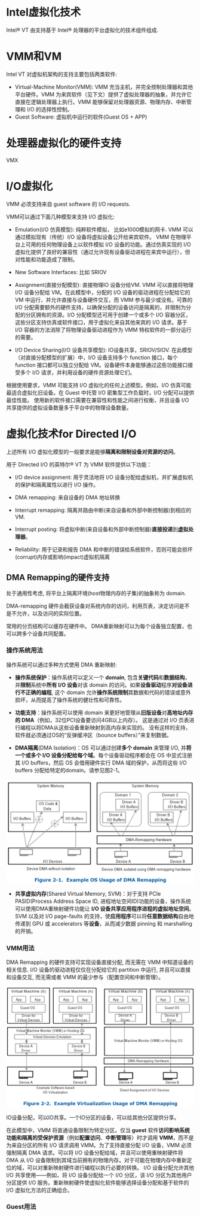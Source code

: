 

# Intel虚拟化技术

Intel® VT 由支持基于 Intel® 处理器的平台虚拟化的技术组件组成.

# VMM和VM

Intel VT 对虚拟机架构的支持主要包括两类软件:

* Virtual-Machine Monitor(VMM): VMM 充当主机，并完全控制处理器和其他平台硬件。VMM 为来宾软件（见下文）提供了虚拟处理器的抽象，并允许它直接在逻辑处理器上执行。VMM 能够保留对处理器资源、物理内存、中断管理和 I/O 的选择性控制。
* Guest Software: 虚拟机中运行的软件(Guest OS + APP)

# 处理器虚拟化的硬件支持

VMX

# I/O虚拟化

VMM 必须支持来自 guest software 的 I/O requests.

VMM可以通过下面几种模型来支持 I/O 虚拟化:

* Emulation(I/O 仿真模型): 纯粹软件模拟， 比如e1000模拟的网卡. VMM 可以通过模拟现有（传统）I/O 设备将虚拟设备公开给来​​宾软件。 VMM 在物理平台上可用的任何物理设备上以软件模拟 I/O 设备的功能。通过仿真实现的 I/O 虚拟化提供了良好的兼容性（通过允许现有设备驱动进程在来宾中运行），但对性能和功能造成了限制。

* New Software Interfaces:  比如 SRIOV

* Assignment(直接分配模型): 直接物理IO 设备分给VM. VMM 可以直接将物理 I/O 设备分配给 VM。在此模型中，分配的 I/O 设备的驱动进程在分配给它的 VM 中运行，并允许直接与设备硬件交互，而 VMM 参与最少或没有。可靠的 I/O 分配需要额外的硬件支持，以确保分配的设备访问是隔离的，并限制为分配的分区拥有的资源。I/O 分配模型还可用于创建一个或多个 I/O 容器分区，这些分区支持仿真或软件接口，用于虚拟化来自其他来宾的 I/O 请求。基于 I/O 容器的方法消除了将物理设备驱动进程作为 VMM 特权软件的一部分运行的需要。

* I/O Device Sharing(I/O 设备共享模型): IO设备共享，SRIOV/SIOV. 在此模型（对直接分配模型的扩展）中，I/O 设备支持多个 function 接口，每个 function 接口都可以独立分配给 VM。设备硬件本身能够通过这些功能接口接受多个 I/O 请求，并利用设备的硬件资源处理它们。

根据使用要求，VMM 可能支持 I/O 虚拟化的任何上述模型。例如，I/O 仿真可能最适合虚拟化旧设备。在 Guest 中托管 I/O 密集型工作负载时，I/O 分配可以提供最佳性能。 使用新的软件接口需要在兼容性和性能之间进行权衡，并且设备 I/O 共享提供的虚拟设备数量多于平台中的物理设备数量。

# 虚拟化技术for Directed I/O

上述所有 I/O 虚拟化模型的一般要求是能够**隔离和限制设备对资源的访问**。

用于 Directed I/O 的英特尔® VT 为 VMM 软件提供以下功能：

* I/O device assignment: 用于灵活地将 I/O 设备分配给虚拟机，并扩展虚拟机的保护和隔离属性以进行 I/O 操作。

* DMA remapping: 来自设备的 DMA 地址转换

* Interrupt remapping: 隔离并路由中断(来自设备和外部中断控制器)到相应的 VM.

* Interrupt posting: 将虚拟中断(来自设备和外部中断控制器)**直接投递**到**虚拟处理器**。

* Reliability: 用于记录和报告 DMA 和中断的错误给系统软件，否则可能会损坏(corrupt)内存或影响(impact)虚拟机隔离

## DMA Remapping的硬件支持

处于通用性考虑, 将平台上隔离环境(host物理内存的子集)的抽象称为 domain.

DMA-remapping 硬件会截获设备对系统内存的访问，利用页表，决定访问是不是不允许，以及访问的实际位置。

常用的分页结构可以缓存在硬件中。 DMA重新映射可以为每个设备独立配置，也可以跨多个设备共同配置。

### 操作系统用法

操作系统可以通过多种方式使用 DMA 重新映射:

* **操作系统保护**：操作系统可以定义一个 **domain**, 包含**关键代码**和**数据结构**，并**限制**系统中**所有 I/O 设备**对该 domain 的访问。如果**设备驱动**程序**对设备进行不正确的编程**, 这个 domain 允许**操作系统限制**其数据和代码的错误或意外损坏，从而提高了操作系统的健壮性和可靠性。

* **功能支持**：操作系统可以使用 domain 来更好地管理从**旧版设备**对**高地址内存的 DMA**（例如，32位PCI设备要访问4GB以上内存）。 这是通过对 I/O 页表进行编程以将DMA从这些设备重新映射到高内存来实现的。 没有这样的支持，软件就必须通过OS的“反弹缓冲区（bounce buffers）”来复制数据。

* **DMA隔离**(DMA Isolation)：OS 可以通过创建**多个 domain** 来管理 I/O, 并**将一个或多个 I/O 设备分配给每个域**。每个设备驱动程序都会在 OS 中显式注册其 I/O buffers，然后 OS 会借用硬件实行 DMA 域的保护，从而将这些 I/O buffers 分配给特定的domain。请参见图2-1。

![2022-11-07-09-32-01.png](./images/2022-11-07-09-32-01.png)

* **共享虚拟内存**(Shared Virtual Memory, SVM)：对于支持 PCIe PASID(Process Address Space ID, 进程地址空间ID)功能的设备，操作系统可以使用DMA重映射硬件​​功能让 **I/O 设备共享应用程序进程的虚拟地址空间**。SVM 以及对 I/O page-faults 的支持，使**应用程序**可以将**任意数据结构**自由地传递到 GPU 或 accelerators 等**设备**，从而减少数据 pinning 和 marshalling 的开销。

### VMM用法

DMA Remapping 的硬件支持可实现设备直接分配, 而无需在 VMM 中知道设备的相关信息. I/O 设备的驱动进程仅仅在分配给它的 partition 中运行, 并且可以直接和设备交互, 而无需或者 VMM 的最少参与（配置空间和中断管理）。

![2022-11-07-11-52-06.png](./images/2022-11-07-11-52-06.png)


IO设备分配，可以IO共享。一个IO分区的设备，可以给其他分区提供分享。


在此模型中，VMM 将直通设备限制为特定分区。仅当 **guest** 软件**访问影响系统功能和隔离的受保护资源**（例如**配置访问**、**中断管理**等）时才调用 **VMM**，而不是为来自分区的所有 I/O 请求调用 VMM。为了支持直接分配 I/O 设备，VMM 必须强制隔离 DMA 请求。可以将 I/O 设备分配给域，并且可以使用重映射硬件​​将 DMA 从 I/O 设备限制到其域当前拥有的物理内存。对于可能在物理内存中重新定位的域，可以对重新映射硬件进行编程以执行必要的转换。 I/O 设备分配允许其他 I/O 共享使用——例如，将 I/O 设备分配给一个 I/O 分区，该 I/O 分区为其他用户分区提供 I/O 服务。重新映射硬件使虚拟化软件能够选择设备分配和基于软件的 I/O 虚拟化方法的正确组合。




### Guest用法

